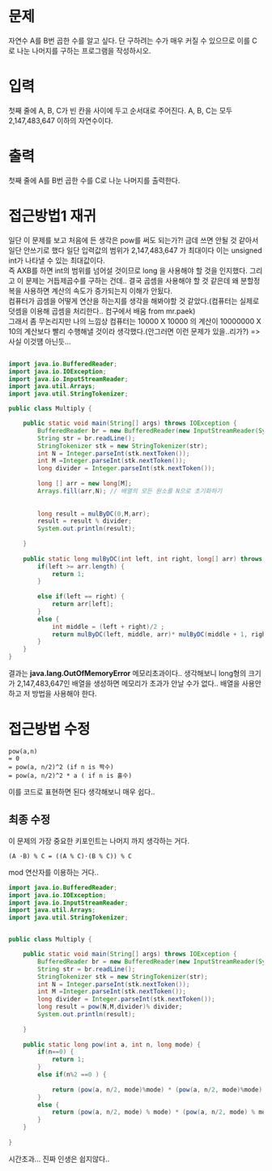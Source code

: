 # 문제
자연수 A를 B번 곱한 수를 알고 싶다. 단 구하려는 수가 매우 커질 수 있으므로 이를 C로 나눈 나머지를 구하는 프로그램을 작성하시오.

# 입력
첫째 줄에 A, B, C가 빈 칸을 사이에 두고 순서대로 주어진다. A, B, C는 모두 2,147,483,647 이하의 자연수이다.

# 출력
첫째 줄에 A를 B번 곱한 수를 C로 나눈 나머지를 출력한다.

# 접근방법1 재귀 
일단 이 문제를 보고 처음에 든 생각은 pow를 써도 되는가?! 금데 쓰면 안될 것 같아서 일단 안쓰기로 했다
일단 입력값의 범위가 2,147,483,647 가 최대이다 이는 unsigned int가 나타낼 수 있는 최대값이다.    
즉 AXB를 하면 int의 범위를 넘어설 것이므로 long 을 사용해야 할 것을 인지했다. 그리고 이 문제는 거듭제곱수를 구하는 건데.. 결국 곱셈을 사용해야 할 것 같은데
왜 분할정복을 사용하면 계산의 속도가 증가되는지 이해가 안됬다.    
컴퓨터가 곱셈을 어떻게 연산을 하는지를 생각을 해봐야할 것 같았다.(컴퓨터는 실제로 덧셈을 이용해 곱셈을 처리한다.. 컴구에서 배움 from mr.paek)    
그래서 좀 무논리지만 나의 느낌상 컴퓨터는 10000 X 10000 의 계산이 10000000 X 10의 계산보다 빨리 수행해낼 것이라 생각했다.(안그러면 이런 문제가 있을..리가?) => 사실 이것떔 아닌듯...

```java

import java.io.BufferedReader;
import java.io.IOException;
import java.io.InputStreamReader;
import java.util.Arrays;
import java.util.StringTokenizer;

public class Multiply {

	public static void main(String[] args) throws IOException {
		BufferedReader br = new BufferedReader(new InputStreamReader(System.in));
		String str = br.readLine();
		StringTokenizer stk = new StringTokenizer(str);
		int N = Integer.parseInt(stk.nextToken());
		int M =Integer.parseInt(stk.nextToken());
		long divider = Integer.parseInt(stk.nextToken());
		
		long [] arr = new long[M];
		Arrays.fill(arr,N); // 배열의 모든 원소를 N으로 초기화하기
		
		
		long result = mulByDC(0,M,arr);
		result = result % divider;
		System.out.println(result);
	
	}
	
	public static long mulByDC(int left, int right, long[] arr) throws StackOverflowError {
		if(left >= arr.length) {
			return 1;
		}
		 
		else if(left == right) {
			return arr[left];
		}
		else {
			int middle = (left + right)/2 ;
			return mulByDC(left, middle, arr)* mulByDC(middle + 1, right, arr);
		}
	}
}

```
결과는 __java.lang.OutOfMemoryError__ 메모리초과이다.. 생각해보니 long형의 크기가 2,147,483,647인 배열을 생성하면 메모리가 초과가 안날 수가 없다..  배열을 사용안하고 저 방법을 사용해야 한다.
# 접근방법 수정
```
pow(a,n) 
= 0
= pow(a, n/2)^2 (if n is 짝수) 
= pow(a, n/2)^2 * a ( if n is 홀수)
```
이를 코드로 표현하면 된다 생각해보니 매우 쉽다..

## 최종 수정
이 문제의 가장 중요한 키포인트는 나머지 까지 생각하는 거다.
```
(A ⋅B) % C = ((A % C)⋅(B % C)) % C
```
mod 연산자를 이용하는 거다..
```java
import java.io.BufferedReader;
import java.io.IOException;
import java.io.InputStreamReader;
import java.util.Arrays;
import java.util.StringTokenizer;


public class Multiply {

	public static void main(String[] args) throws IOException {
		BufferedReader br = new BufferedReader(new InputStreamReader(System.in));
		String str = br.readLine();
		StringTokenizer stk = new StringTokenizer(str);
		int N = Integer.parseInt(stk.nextToken());
		int M =Integer.parseInt(stk.nextToken());
		long divider = Integer.parseInt(stk.nextToken());			
		long result = pow(N,M,divider)% divider;		
		System.out.println(result);
	
	}
	
	public static long pow(int a, int n, long mode) {
		if(n==0) {
			return 1;
		}
		else if(n%2 ==0 ) {
			
			return (pow(a, n/2, mode)%mode) * (pow(a, n/2, mode)%mode);
		}
		else {
			return (pow(a, n/2, mode) % mode) * (pow(a, n/2, mode) % mode) * a;
		}
	}
	
}
```
시간초과... 진짜 인생은 쉽지않다..
